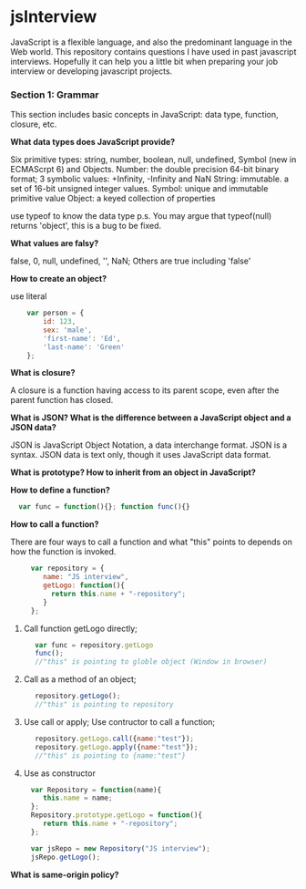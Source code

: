 # jsInterview
JavaScript is a flexible language, and also the predominant language in the Web world. 
This repository contains questions I have used in past javascript interviews. Hopefully it can help you
a little bit when preparing your job interview or developing javascript projects.

### Section 1: Grammar
This section includes basic concepts in JavaScript: data type, function, closure, etc.

**What data types does JavaScript provide?**

Six primitive types: string, number, boolean, null, undefined, Symbol (new in ECMAScrpt 6) and Objects. 
Number: the double precision 64-bit binary format; 3 symbolic values: +Infinity, -Infinity and NaN
String: immutable. a set of 16-bit unsigned integer values.
Symbol: unique and immutable primitive value
Object: a keyed collection of properties

use typeof to know the data type
p.s. You may argue that typeof(null) returns 'object', this is a bug to be fixed.

**What values are falsy?**

false, 0, null, undefined, '', NaN; Others are true including 'false'

**How to create an object?**

use literal

 ```javascript
	 var person = {
         id: 123,
         sex: 'male',
         'first-name': 'Ed',
         'last-name': 'Green'
	 };
```
**What is closure?**

A closure is a function having access to its parent scope, even after the parent function has closed. 

**What is JSON? What is the difference between a JavaScript object and a JSON data?**

JSON is JavaScript Object Notation, a data interchange format. JSON is a syntax. JSON data is text only, though it uses JavaScript data format.
  
**What is prototype? How to inherit from an object in JavaScript?**

**How to define a function?**

```javascript
  var func = function(){}; function func(){}
``` 
**How to call a function?**

There are four ways to call a function and what "this" points to depends on how the function is invoked. 

```javascript
     var repository = {
        name: "JS interview",
        getLogo: function(){
          return this.name + "-repository";
        }
     };
```
  1. Call function getLogo directly;

```javascript
      var func = repository.getLogo
      func();
      //"this" is pointing to globle object (Window in browser)
```
  2. Call as a method of an object; 

```javascript
      repository.getLogo();
      //"this" is pointing to repository
```
  3. Use call or apply; Use contructor to call a function;

```javascript 
      repository.getLogo.call({name:"test"});
      repository.getLogo.apply({name:"test"});
      //"this" is pointing to {name:"test"}
```
  4. Use as constructor

```javascript
     var Repository = function(name){
        this.name = name;
     };
     Repository.prototype.getLogo = function(){
        return this.name + "-repository";
     };

     var jsRepo = new Repository("JS interview");
     jsRepo.getLogo();
```
**What is same-origin policy?**
